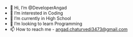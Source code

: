 - 👋 Hi, I’m @DeveloperAngad
- 👀 I’m interested in Coding
- 🌱 I’m currently in High School
- 💞️ I’m looking to learn Programming
- 📫 How to reach me - angad.chaturvedi3473@gmail.com

<!---
DeveloperAngad/DeveloperAngad is a ✨ special ✨ repository because its `README.md` (this file) appears on your GitHub profile.
You can click the Preview link to take a look at your changes.
--->
